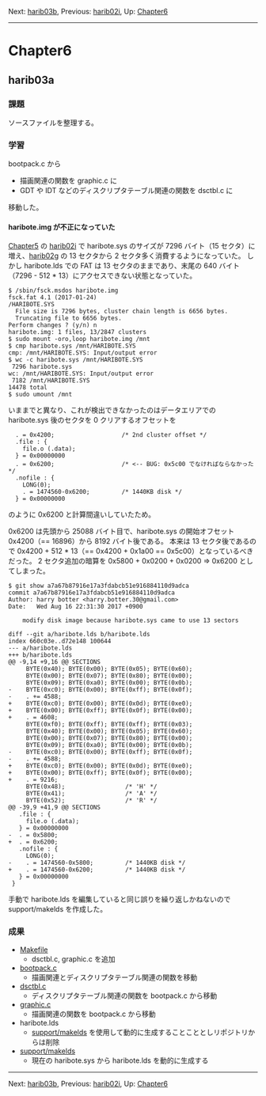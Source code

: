 Next: [harib03b](harib03b.md), Previous: [harib02i](harib02i.md), Up: [Chapter6](chapter6.md)

----

# Chapter6

## harib03a

### 課題

ソースファイルを整理する。

### 学習

bootpack.c から

- 描画関連の関数を graphic.c に
- GDT や IDT などのディスクリプタテーブル関連の関数を dsctbl.c に

移動した。

#### haribote.img が不正になっていた

[Chapter5](chapter5.md) の [harib02i](harib02i.md) で haribote.sys のサイズが 7296 バイト（15 セクタ）に増え、[harib02g](harib02g.md) の 13 セクタから 2 セクタ多く消費するようになっていた。
しかし haribote.lds での FAT は 13 セクタのままであり、末尾の 640 バイト（7296 - 512 * 13）にアクセスできない状態となっていた。

```shell-session
$ /sbin/fsck.msdos haribote.img 
fsck.fat 4.1 (2017-01-24)
/HARIBOTE.SYS
  File size is 7296 bytes, cluster chain length is 6656 bytes.
  Truncating file to 6656 bytes.
Perform changes ? (y/n) n
haribote.img: 1 files, 13/2847 clusters
$ sudo mount -oro,loop haribote.img /mnt
$ cmp haribote.sys /mnt/HARIBOTE.SYS
cmp: /mnt/HARIBOTE.SYS: Input/output error
$ wc -c haribote.sys /mnt/HARIBOTE.SYS
 7296 haribote.sys
wc: /mnt/HARIBOTE.SYS: Input/output error
 7182 /mnt/HARIBOTE.SYS
14478 total
$ sudo umount /mnt
```

いままでと異なり、これが検出できなかったのはデータエリアでの haribote.sys 後のセクタを 0 クリアするオフセットを

```
  . = 0x4200;                   /* 2nd cluster offset */
  .file : {
    file.o (.data);
  } = 0x00000000
  . = 0x6200;                   /* <-- BUG: 0x5c00 でなければならなかった */
  .nofile : {
    LONG(0);
    . = 1474560-0x6200;         /* 1440KB disk */
  } = 0x00000000
```

のように 0x6200 と計算間違いしていたため。

0x6200 は先頭から 25088 バイト目で、haribote.sys の開始オフセット 0x4200（== 16896）から 8192 バイト後である。
本来は 13 セクタ後であるので 0x4200 + 512 * 13（== 0x4200 + 0x1a00 == 0x5c00）となっているべきだった。
2 セクタ追加の暗算を 0x5800 + 0x0200 + 0x0200 => 0x6200 としてしまった。

```shell-session
$ git show a7a67b87916e17a3fdabcb51e916884110d9adca
commit a7a67b87916e17a3fdabcb51e916884110d9adca
Author: harry botter <harry.botter.30@gmail.com>
Date:   Wed Aug 16 22:31:30 2017 +0900

    modify disk image because haribote.sys came to use 13 sectors

diff --git a/haribote.lds b/haribote.lds
index 660c03e..d72e148 100644
--- a/haribote.lds
+++ b/haribote.lds
@@ -9,14 +9,16 @@ SECTIONS
     BYTE(0x40); BYTE(0x00); BYTE(0x05); BYTE(0x60);
     BYTE(0x00); BYTE(0x07); BYTE(0x80); BYTE(0x00);
     BYTE(0x09); BYTE(0xa0); BYTE(0x00); BYTE(0x0b);
-    BYTE(0xc0); BYTE(0x00); BYTE(0xff); BYTE(0x0f);
-    . += 4588;
+    BYTE(0xc0); BYTE(0x00); BYTE(0x0d); BYTE(0xe0);
+    BYTE(0x00); BYTE(0xff); BYTE(0x0f); BYTE(0x00);
+    . = 4608;
     BYTE(0xf0); BYTE(0xff); BYTE(0xff); BYTE(0x03);
     BYTE(0x40); BYTE(0x00); BYTE(0x05); BYTE(0x60);
     BYTE(0x00); BYTE(0x07); BYTE(0x80); BYTE(0x00);
     BYTE(0x09); BYTE(0xa0); BYTE(0x00); BYTE(0x0b);
-    BYTE(0xc0); BYTE(0x00); BYTE(0xff); BYTE(0x0f);
-    . += 4588;
+    BYTE(0xc0); BYTE(0x00); BYTE(0x0d); BYTE(0xe0);
+    BYTE(0x00); BYTE(0xff); BYTE(0x0f); BYTE(0x00);
+    . = 9216;
     BYTE(0x48);                 /* 'H' */
     BYTE(0x41);                 /* 'A' */
     BYTE(0x52);                 /* 'R' */
@@ -39,9 +41,9 @@ SECTIONS
   .file : {
     file.o (.data);
   } = 0x00000000
-  . = 0x5800;
+  . = 0x6200;
   .nofile : {
     LONG(0);
-    . = 1474560-0x5800;         /* 1440KB disk */
+    . = 1474560-0x6200;         /* 1440KB disk */
   } = 0x00000000
 }
```

手動で haribote.lds を編集していると同じ誤りを繰り返しかねないので support/makelds を作成した。

### 成果

- [Makefile](/Makefile)
    - dsctbl.c, graphic.c を追加
- [bootpack.c](/bootpack.c)
    - 描画関連とディスクリプタテーブル関連の関数を移動
- [dsctbl.c](/dsctbl.c)
    - ディスクリプタテーブル関連の関数を bootpack.c から移動
- [graphic.c](/graphic.c)
    - 描画関連の関数を bootpack.c から移動
- haribote.lds
    - [support/makelds](/support/makelds) を使用して動的に生成することこととしリポジトリからは削除
- [support/makelds](/support/makelds)
    - 現在の haribote.sys から haribote.lds を動的に生成する

----

Next: [harib03b](harib03b.md), Previous: [harib02i](harib02i.md), Up: [Chapter6](chapter6.md)
